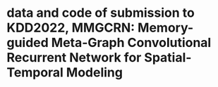 # data and code of submission to KDD2022, MMGCRN: Memory-guided Meta-Graph Convolutional Recurrent Network for Spatial-Temporal Modeling
